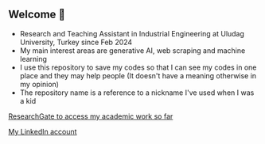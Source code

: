 ## Welcome 👋
- Research and Teaching Assistant in Industrial Engineering at Uludag University, Turkey since Feb 2024
- My main interest areas are generative AI, web scraping and machine learning
- I use this repository to save my codes so that I can see my codes in one place and they may help people (It doesn't have a meaning otherwise in my opinion)
- The repository name is a reference to a nickname I've used when I was a kid 
  
 [ResearchGate to access my academic work so far](https://www.researchgate.net/profile/Asli-Beyza-Ciftpinar)
 
 [My LinkedIn account](https://www.linkedin.com/in/asli-ciftpinar/)

<!--
**qwertyuisback/qwertyuisback** is a ✨ _special_ ✨ repository because its `README.md` (this file) appears on your GitHub profile.

Here are some ideas to get you started:

- 🔭 I’m currently working on ...
- 🌱 I’m currently learning ...
- 👯 I’m looking to collaborate on ...
- 🤔 I’m looking for help with ...
- 💬 Ask me about ...
- 📫 How to reach me: ...
- 😄 Pronouns: ...
- ⚡ Fun fact: ...
-->
